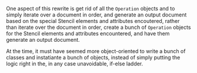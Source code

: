 One aspect of this rewrite is get rid of all the <code>Operation</code>
objects and to simply iterate over a document in order, and generate an
output document based on the special Stencil elements and attributes
encoutered, rather than iterate over the document in order, create a bunch
of <code>Operation</code> objects for the Stencil elements and attributes
encountered, and have them generate an output document.

At the time, it must have seemed more object-oriented to write a bunch of
classes and instatiante a bunch of objects, instead of simply putting the
logic right in the, in any case unavoidable, if-else ladder.
